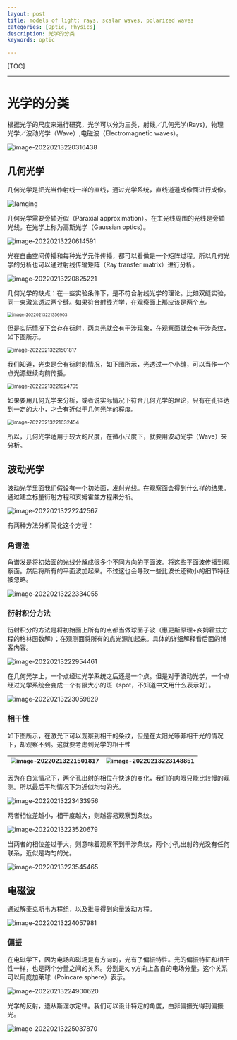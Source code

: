 ```yaml
---
layout: post
title: models of light: rays, scalar waves, polarized waves
categories: [Optic, Physics]
description: 光学的分类
keywords: optic

---
```


[TOC]

---



# 光学的分类

根据光学的尺度来进行研究，光学可以分为三类，射线／几何光学(Rays)，物理光学／波动光学（Wave）,电磁波（Electromagnetic waves）。 

![image-20220213220316438](https://raw.githubusercontent.com/star-twinking/CloudImage/main/ImgforBlog/image-20220213220316438.png)

## 几何光学

几何光学是把光当作射线一样的直线，通过光学系统，直线道道成像面进行成像。

![Iamging](https://raw.githubusercontent.com/star-twinking/CloudImage/main/ImgforBlog/%E6%9C%AA%E5%91%BD%E5%90%8D%E5%9B%BE%E7%89%87.png)

几何光学需要旁轴近似（Paraxial approximation）。在主光线周围的光线是旁轴光线。在光学上称为高斯光学（Gaussian optics）。

![image-20220213220614591](https://raw.githubusercontent.com/star-twinking/CloudImage/main/ImgforBlog/image-20220213220614591.png)

光在自由空间传播和每种光学元件传播，都可以看做是一个矩阵过程。所以几何光学的分析也可以通过射线传输矩阵（Ray transfer matrix）进行分析。

![image-20220213220825221](https://raw.githubusercontent.com/star-twinking/CloudImage/main/ImgforBlog/image-20220213220825221.png)

几何光学的缺点：在一些实验条件下，是不符合射线光学的理论。比如双缝实验，同一束激光透过两个缝。如果符合射线光学，在观察面上那应该是两个点。

<img src="https://raw.githubusercontent.com/star-twinking/CloudImage/main/ImgforBlog/image-20220213221356903.png" alt="image-20220213221356903" style="zoom: 67%;" />

但是实际情况下会存在衍射，两束光就会有干涉现象，在观察面就会有干涉条纹，如下图所示。

<img src="../../../../AppData/Roaming/Typora/typora-user-images/image-20220213221501817.png" alt="image-20220213221501817" style="zoom: 80%;" />

我们知道，光束是会有衍射的情况，如下图所示，光透过一个小缝，可以当作一个点光源继续向前传播。

<img src="https://raw.githubusercontent.com/star-twinking/CloudImage/main/ImgforBlog/image-20220213221524705.png" alt="image-20220213221524705" style="zoom: 80%;" />

如果要用几何光学来分析，或者说实际情况下符合几何光学的理论，只有在孔径达到一定的大小，才会有近似于几何光学的程度。

<img src="https://raw.githubusercontent.com/star-twinking/CloudImage/main/ImgforBlog/image-20220213221632454.png" alt="image-20220213221632454" style="zoom:80%;" />

所以，几何光学适用于较大的尺度，在微小尺度下，就要用波动光学（Wave）来分析。

## 波动光学

波动光学里面我们假设有一个初始面，发射光线。在观察面会得到什么样的结果。通过建立标量衍射方程和亥姆霍兹方程来分析。

![image-20220213222242567](https://raw.githubusercontent.com/star-twinking/CloudImage/main/ImgforBlog/image-20220213222242567.png)

有两种方法分析简化这个方程：

### 角谱法

角谱发是将初始面的光线分解成很多个不同方向的平面波。将这些平面波传播到观察面。然后将所有的平面波加起来。不过这也会导致一些比波长还微小的细节特征被忽略。

![image-20220213222334055](https://raw.githubusercontent.com/star-twinking/CloudImage/main/ImgforBlog/image-20220213222334055.png)

### 衍射积分方法

衍射积分的方法是将初始面上所有的点都当做球面子波（惠更斯原理+亥姆霍兹方程的格林函数解）；在观测面将所有的点光源加起来。具体的详细解释看后面的博客内容。

![image-20220213222954461](https://raw.githubusercontent.com/star-twinking/CloudImage/main/ImgforBlog/image-20220213222954461.png)

在几何光学上，一个点经过光学系统之后还是一个点。但是对于波动光学，一个点经过光学系统会变成一个有限大小的斑（spot，不知道中文用什么表示好）。

![image-20220213223059829](https://raw.githubusercontent.com/star-twinking/CloudImage/main/ImgforBlog/image-20220213223059829.png)

### 相干性

如下图所示，在激光下可以观察到相干的条纹，但是在太阳光等非相干光的情况下，却观察不到。这就要考虑到光学的相干性

| <img src="../../../../AppData/Roaming/Typora/typora-user-images/image-20220213221501817.png" alt="image-20220213221501817" style="zoom: 80%;" /> | <img src="../../../../AppData/Roaming/Typora/typora-user-images/image-20220213223148851.png" alt="image-20220213223148851" style="zoom:80%;" /> |
| ------------------------------------------------------------ | ------------------------------------------------------------ |

因为在白光情况下，两个孔出射的相位在快速的变化，我们的肉眼只能比较慢的观测。所以最后平均情况下为近似均匀的光。

![image-20220213223433956](https://raw.githubusercontent.com/star-twinking/CloudImage/main/ImgforBlog/image-20220213223433956.png)

两者相位差越小，相干度越大，则越容易观察到条纹。

![image-20220213223520679](https://raw.githubusercontent.com/star-twinking/CloudImage/main/ImgforBlog/image-20220213223520679.png)

当两者的相位差过于大，则意味着观察不到干涉条纹，两个小孔出射的光没有任何联系，近似是均匀的光。

![image-20220213223545465](https://raw.githubusercontent.com/star-twinking/CloudImage/main/ImgforBlog/image-20220213223545465.png)

## 电磁波

通过解麦克斯韦方程组，以及推导得到向量波动方程。

![image-20220213224057981](https://raw.githubusercontent.com/star-twinking/CloudImage/main/ImgforBlog/image-20220213224057981.png)

### 偏振

在电磁学下，因为电场和磁场是有方向的，光有了偏振特性。光的偏振特征和相干性一样，也是两个分量之间的关系。分别是x, y方向上各自的电场分量。这个关系可以用庞加莱球（Poincare sphere）表示。

![image-20220213224900620](https://raw.githubusercontent.com/star-twinking/CloudImage/main/ImgforBlog/image-20220213224900620.png)

光学的反射，遵从斯涅尔定律。我们可以设计特定的角度，由非偏振光得到偏振光。

![image-20220213225037870](https://raw.githubusercontent.com/star-twinking/CloudImage/main/ImgforBlog/image-20220213225037870.png)